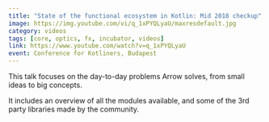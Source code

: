 ```yaml
---
title: "State of the functional ecosystem in Kotlin: Mid 2018 checkup"
image: https://img.youtube.com/vi/q_1xPYQLyaU/maxresdefault.jpg
category: videos
tags: [core, optics, fx, incubator, videos]
link: https://www.youtube.com/watch?v=q_1xPYQLyaU
event: Conference for Kotliners, Budapest
---
```

This talk focuses on the day-to-day problems Arrow solves, from small ideas to big concepts.

It includes an overview of all the modules available, and some of the 3rd party libraries made by the community.
